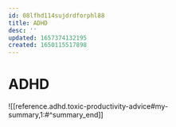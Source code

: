 ```yaml
---
id: 08lfhd114sujdrdforphl88
title: ADHD
desc: ''
updated: 1657374132195
created: 1650115517898
---
```

# ADHD

![[reference.adhd.toxic-productivity-advice#my-summary,1:#^summary_end]]
